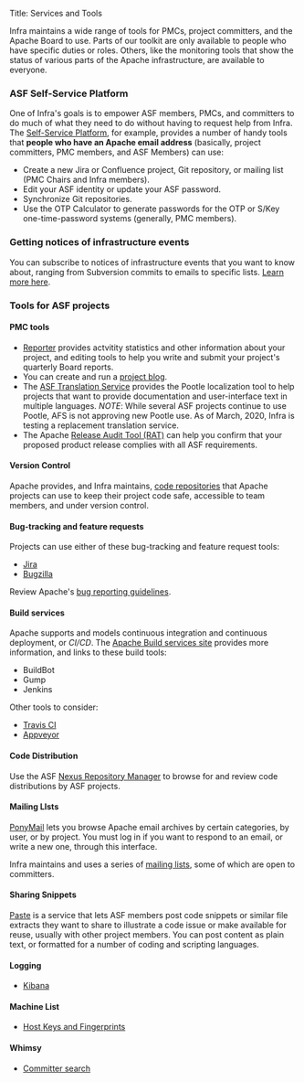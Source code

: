 Title: Services and Tools

Infra maintains a wide range of tools for PMCs, project committers, and the Apache Board to use. Parts of our toolkit are only available to people who have specific duties or roles. Others, like the monitoring tools that show the status of various parts of the Apache infrastructure, are available to everyone.

### ASF Self-Service Platform

One of Infra's goals is to empower ASF members, PMCs, and committers to do much of what they need to do without having to request help from Infra. The <a href="https://selfserve.apache.org" target="_blank">Self-Service Platform</a>, for example, provides a number of handy tools that **people who have an Apache email address** (basically, project committers, PMC members, and ASF Members) can use:

  * Create a new Jira or Confluence project, Git repository, or mailing list (PMC Chairs and Infra members).
  * Edit your ASF identity or update your ASF password.
  * Synchronize Git repositories.
  * Use the OTP Calculator to generate passwords for the OTP or S/Key one-time-password systems (generally, PMC members).
  
### Getting notices of infrastructure events
You can subscribe to notices of infrastructure events that you want to know about, ranging from Subversion commits to emails to specific lists. [Learn more here](pypubsub.html).
  
  
### Tools for ASF projects

#### PMC tools

- <a href="https://reporter.apache.org/" target="_blank">Reporter</a> provides actvitity statistics and other information about your project, and editing tools to help you write and submit your project's quarterly Board reports.
- You can create and run a [project blog](project-blogs.html).
- The <a href="https://translate.apache.org/" target="_blank">ASF Translation Service</a> provides the Pootle localization tool to help projects that want to provide documentation and user-interface text in multiple languages. *NOTE*: While several ASF projects continue to use Pootle, AFS is not approving new Pootle use. As of March, 2020, Infra is testing a replacement translation service.
- The Apache <a href="https://creadur.apache.org/rat/" target="_blank">Release Audit Tool (RAT)</a> can help you confirm that your proposed product release complies with all ASF requirements.

#### Version Control

Apache provides, and Infra maintains, [code repositories](source-code-repository.html) that Apache projects can use to keep their project code safe, accessible to team members, and under version control.

#### Bug-tracking and feature requests

Projects can use either of these bug-tracking  and feature request tools:

* <a href="https://issues.apache.org/jira" target="_blank">Jira</a>
* <a href="https://bz.apache.org/bugzilla/" target="_blank">Bugzilla</a>

Review Apache's <a href="https://issues.apache.org/bugwritinghelp.html" target="_blank">bug reporting guidelines</a>.

#### Build services

Apache supports and models continuous integration and continuous deployment, or *CI/CD*. The <a href="https://ci.apache.org" target="_blank">Apache Build services site</a> provides more information, and links to these build tools:

* BuildBot
* Gump
* Jenkins

Other tools to consider:

* <a href="https://travis-ci.org/" target="_blank">Travis CI</a>
* <a href="https://www.appveyor.com" target="_blank">Appveyor</a>


#### Code Distribution

Use the ASF <a href="https://repository.apache.org/" target="_blank">Nexus Repository Manager</a> to browse for and review code distributions by ASF projects.


#### Mailing LIsts

<a href="https://lists.apache.org" target="_blank">PonyMail</a> lets you browse Apache email archives by certain categories, by user, or by project. You must log in if you want to respond to an email, or write a new one, through this interface.

Infra maintains and uses a series of [mailing lists](infra-mail.html), some of which are open to committers.

#### Sharing Snippets

<a href="https://paste.apache.org/" target="_blank">Paste</a> is a service that lets ASF members post code snippets or similar file extracts they want to share to illustrate a code issue or make available for reuse, usually with other project members. You can post content as plain text, or formatted for a number of coding and scripting languages.

#### Logging

* <a href="https://uls.apache.org/app/kibana#/discover?_g=()" target="_blank">Kibana</a>

#### Machine List

* <a href="https://www.apache.org/dev/machines.html" target="_blank">Host Keys and Fingerprints</a>

#### Whimsy

* <a href="https://whimsy.apache.org/roster/committer/" target="_blank">Committer search</a>

